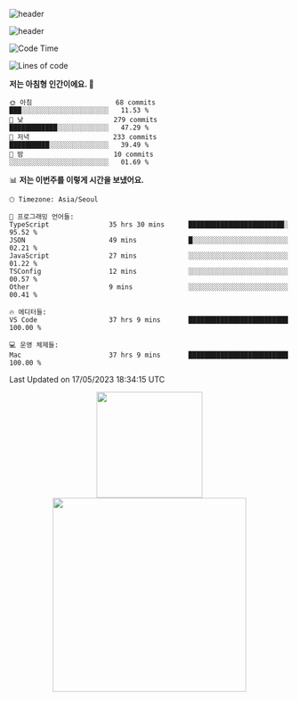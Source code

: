 ![header](https://capsule-render.vercel.app/api?type=waving&color=6FC7E1&height=90&section=header&text=&animation=fadeIn)

![header](https://capsule-render.vercel.app/api?type=transparent&text=Sunyoung's_Github&fontAlign=18&fontSize=30&color=363636)


<!-- 
<hr />

📋 Languages<br /><br />
![JavaScript](https://img.shields.io/badge/javascript-%23323330.svg?style=for-the-badge&logo=javascript&logoColor=%23F7DF1E)

👨‍💻 FrontEnd Stack<br /><br />
![React](https://img.shields.io/badge/react-%2320232a.svg?style=for-the-badge&logo=react&logoColor=%2361DAFB)
![SASS](https://img.shields.io/badge/SASS-hotpink.svg?style=for-the-badge&logo=SASS&logoColor=white)
![Styled Components](https://img.shields.io/badge/styled--components-DB7093?style=for-the-badge&logo=styled-components&logoColor=white)

🛠 Tool<br /><br />
![Visual Studio Code](https://img.shields.io/badge/Visual%20Studio%20Code-0078d7.svg?style=for-the-badge&logo=visual-studio-code&logoColor=white)
![Git](https://img.shields.io/badge/git-%23F05033.svg?style=for-the-badge&logo=git&logoColor=white)
![GitHub](https://img.shields.io/badge/github-%23121011.svg?style=for-the-badge&logo=github&logoColor=white)

🏷 Contact Me<br /><br /> -->



  <!--START_SECTION:waka-->
![Code Time](http://img.shields.io/badge/Code%20Time-326%20hrs%2032%20mins-blue)

![Lines of code](https://img.shields.io/badge/%EC%A0%80%EB%8A%94%20%EC%97%AC%ED%83%9C%EA%B9%8C%EC%A7%80%20-891.2%20thousand%20%EC%A4%84%EC%9D%98%20%EC%BD%94%EB%93%9C%EB%A5%BC%20%EC%9E%91%EC%84%B1%ED%96%88%EC%96%B4%EC%9A%94.-blue)

**저는 아침형 인간이에요. 🐤** 

```text
🌞 아침                     68 commits          ███░░░░░░░░░░░░░░░░░░░░░░   11.53 % 
🌆 낮　                     279 commits         ████████████░░░░░░░░░░░░░   47.29 % 
🌃 저녁                     233 commits         ██████████░░░░░░░░░░░░░░░   39.49 % 
🌙 밤　                     10 commits          ░░░░░░░░░░░░░░░░░░░░░░░░░   01.69 % 
```


📊 **저는 이번주를 이렇게 시간을 보냈어요.** 

```text
🕑︎ Timezone: Asia/Seoul

💬 프로그래밍 언어들: 
TypeScript               35 hrs 30 mins      ████████████████████████░   95.52 % 
JSON                     49 mins             █░░░░░░░░░░░░░░░░░░░░░░░░   02.21 % 
JavaScript               27 mins             ░░░░░░░░░░░░░░░░░░░░░░░░░   01.22 % 
TSConfig                 12 mins             ░░░░░░░░░░░░░░░░░░░░░░░░░   00.57 % 
Other                    9 mins              ░░░░░░░░░░░░░░░░░░░░░░░░░   00.41 % 

🔥 에디터들: 
VS Code                  37 hrs 9 mins       █████████████████████████   100.00 % 

💻 운영 체제들: 
Mac                      37 hrs 9 mins       █████████████████████████   100.00 % 
```


 Last Updated on 17/05/2023 18:34:15 UTC
<!--END_SECTION:waka-->

<div align="center">
   <p display="inline">
    <a href="https://github.com/suny0ung">
     <img height="190" src="https://github-readme-stats.vercel.app/api?username=suny0ung&hide=none&hide_title=false&show_icons=ture&include_all_commits=false&theme=omni" />
     <img width="348" src="https://github-readme-stats.vercel.app/api/top-langs/?username=suny0ung&layout=compact&show_icons=ture&show_owner=ture&hide_title=false&theme=omni&hide=none" />
    </a>
  </p>



</div>

<!--
**suny0ung/suny0ung** is a ✨ _special_ ✨ repository because its `README.md` (this file) appears on your GitHub profile.

Here are some ideas to get you started:

- 🔭 I’m currently working on ...
- 🌱 I’m currently learning ...
- 👯 I’m looking to collaborate on ...
- 🤔 I’m looking for help with ...
- 💬 Ask me about ...
- 📫 How to reach me: ...
- 😄 Pronouns: ...
- ⚡ Fun fact: ...
-->
